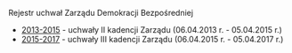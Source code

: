 Rejestr uchwał Zarządu Demokracji Bezpośredniej 

* [2013-2015](http://bip.db.org.pl/Zarzad-DB-uchwaly/2013-2015) - uchwały II kadencji Zarządu (06.04.2013 r. - 05.04.2015 r.)
* [2015-2017](http://bip.db.org.pl/pages/Zarzad-DB-uchwaly/2015-2017/) - uchwały III kadencji Zarządu (06.04.2015 r. - 05.04.2017 r.)
